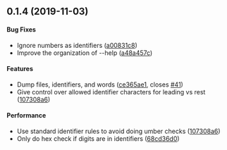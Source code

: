 <a name="0.1.4"></a>
## 0.1.4 (2019-11-03)


#### Bug Fixes

*   Ignore numbers as identifiers ([a00831c8](https://github.com/crate-ci/scorrect/commit/a00831c847b7efd81be520ea9b5d02f70555351f))
*   Improve the organization of --help ([a48a457c](https://github.com/crate-ci/scorrect/commit/a48a457cc3ca817850118e2a2fb8b20fecdd40b8))

#### Features

*   Dump files, identifiers, and words ([ce365ae1](https://github.com/crate-ci/scorrect/commit/ce365ae12e12fddfb6fc42a7f1e5ea71834d6051), closes [#41](https://github.com/crate-ci/scorrect/issues/41))
*   Give control over allowed identifier characters for leading vs rest ([107308a6](https://github.com/crate-ci/scorrect/commit/107308a655a425eb593bf5e4928572c16e6a9bdd))

#### Performance

*   Use standard identifier rules to avoid doing umber checks ([107308a6](https://github.com/crate-ci/scorrect/commit/107308a655a425eb593bf5e4928572c16e6a9bdd))
*   Only do hex check if digits are in identifiers ([68cd36d0](https://github.com/crate-ci/scorrect/commit/68cd36d0de90226dbc9d31c2ce6d8bf6b69adb5c))



